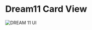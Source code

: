 # Dream11 Card View
![DREAM 11 UI](https://user-images.githubusercontent.com/42198187/118443807-f81a6480-b709-11eb-884b-d9cd3eb5d5ea.png)
